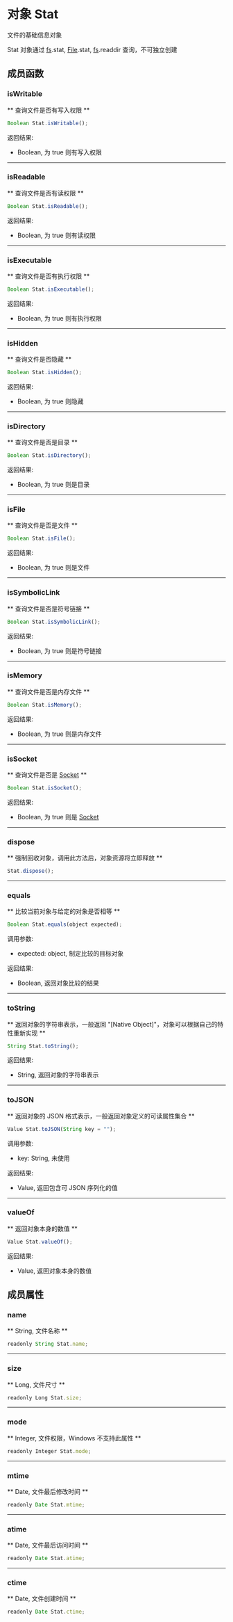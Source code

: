 # 对象 Stat
文件的基础信息对象

Stat 对象通过 [fs](../../module/ifs/fs.md).stat, [File](File.md).stat, [fs](../../module/ifs/fs.md).readdir 查询，不可独立创建

## 成员函数
        
### isWritable
** 查询文件是否有写入权限 **
```JavaScript
Boolean Stat.isWritable();
```

返回结果:
* Boolean, 为 true 则有写入权限

--------------------------
### isReadable
** 查询文件是否有读权限 **
```JavaScript
Boolean Stat.isReadable();
```

返回结果:
* Boolean, 为 true 则有读权限

--------------------------
### isExecutable
** 查询文件是否有执行权限 **
```JavaScript
Boolean Stat.isExecutable();
```

返回结果:
* Boolean, 为 true 则有执行权限

--------------------------
### isHidden
** 查询文件是否隐藏 **
```JavaScript
Boolean Stat.isHidden();
```

返回结果:
* Boolean, 为 true 则隐藏

--------------------------
### isDirectory
** 查询文件是否是目录 **
```JavaScript
Boolean Stat.isDirectory();
```

返回结果:
* Boolean, 为 true 则是目录

--------------------------
### isFile
** 查询文件是否是文件 **
```JavaScript
Boolean Stat.isFile();
```

返回结果:
* Boolean, 为 true 则是文件

--------------------------
### isSymbolicLink
** 查询文件是否是符号链接 **
```JavaScript
Boolean Stat.isSymbolicLink();
```

返回结果:
* Boolean, 为 true 则是符号链接

--------------------------
### isMemory
** 查询文件是否是内存文件 **
```JavaScript
Boolean Stat.isMemory();
```

返回结果:
* Boolean, 为 true 则是内存文件

--------------------------
### isSocket
** 查询文件是否是 [Socket](Socket.md) **
```JavaScript
Boolean Stat.isSocket();
```

返回结果:
* Boolean, 为 true 则是 [Socket](Socket.md)

--------------------------
### dispose
** 强制回收对象，调用此方法后，对象资源将立即释放 **
```JavaScript
Stat.dispose();
```

--------------------------
### equals
** 比较当前对象与给定的对象是否相等 **
```JavaScript
Boolean Stat.equals(object expected);
```

调用参数:
* expected: object, 制定比较的目标对象

返回结果:
* Boolean, 返回对象比较的结果

--------------------------
### toString
** 返回对象的字符串表示，一般返回 "[Native Object]"，对象可以根据自己的特性重新实现 **
```JavaScript
String Stat.toString();
```

返回结果:
* String, 返回对象的字符串表示

--------------------------
### toJSON
** 返回对象的 JSON 格式表示，一般返回对象定义的可读属性集合 **
```JavaScript
Value Stat.toJSON(String key = "");
```

调用参数:
* key: String, 未使用

返回结果:
* Value, 返回包含可 JSON 序列化的值

--------------------------
### valueOf
** 返回对象本身的数值 **
```JavaScript
Value Stat.valueOf();
```

返回结果:
* Value, 返回对象本身的数值

## 成员属性
        
### name
** String, 文件名称 **
```JavaScript
readonly String Stat.name;
```

--------------------------
### size
** Long, 文件尺寸 **
```JavaScript
readonly Long Stat.size;
```

--------------------------
### mode
** Integer, 文件权限，Windows 不支持此属性 **
```JavaScript
readonly Integer Stat.mode;
```

--------------------------
### mtime
** Date, 文件最后修改时间 **
```JavaScript
readonly Date Stat.mtime;
```

--------------------------
### atime
** Date, 文件最后访问时间 **
```JavaScript
readonly Date Stat.atime;
```

--------------------------
### ctime
** Date, 文件创建时间 **
```JavaScript
readonly Date Stat.ctime;
```


